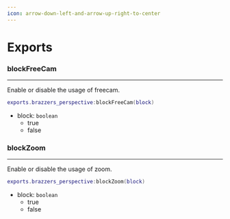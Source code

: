 ```yaml
---
icon: arrow-down-left-and-arrow-up-right-to-center
---
```


# Exports

### blockFreeCam

***

Enable or disable the usage of freecam.

```lua
exports.brazzers_perspective:blockFreeCam(block)
```

* block: `boolean`
  * true
  * false

### blockZoom

***

Enable or disable the usage of zoom.

```lua
exports.brazzers_perspective:blockZoom(block)
```

* block: `boolean`
  * true
  * false
